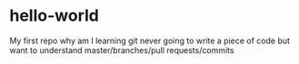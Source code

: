 # hello-world
My first repo
why am I learning git
never going to write a piece of code
but want to understand master/branches/pull requests/commits
